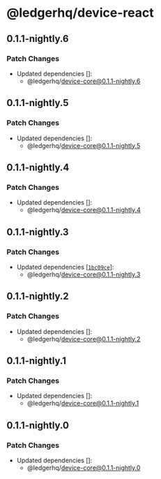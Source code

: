 # @ledgerhq/device-react

## 0.1.1-nightly.6

### Patch Changes

- Updated dependencies []:
  - @ledgerhq/device-core@0.1.1-nightly.6

## 0.1.1-nightly.5

### Patch Changes

- Updated dependencies []:
  - @ledgerhq/device-core@0.1.1-nightly.5

## 0.1.1-nightly.4

### Patch Changes

- Updated dependencies []:
  - @ledgerhq/device-core@0.1.1-nightly.4

## 0.1.1-nightly.3

### Patch Changes

- Updated dependencies [[`1bc09ce`](https://github.com/LedgerHQ/ledger-live/commit/1bc09ce84d1d579a253d0239747ad969e9613b52)]:
  - @ledgerhq/device-core@0.1.1-nightly.3

## 0.1.1-nightly.2

### Patch Changes

- Updated dependencies []:
  - @ledgerhq/device-core@0.1.1-nightly.2

## 0.1.1-nightly.1

### Patch Changes

- Updated dependencies []:
  - @ledgerhq/device-core@0.1.1-nightly.1

## 0.1.1-nightly.0

### Patch Changes

- Updated dependencies []:
  - @ledgerhq/device-core@0.1.1-nightly.0
